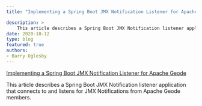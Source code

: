 ```yaml
---
title: "Implementing a Spring Boot JMX Notification Listener for Apache Geode"

description: >
    This article describes a Spring Boot JMX Notification listener application.
date: 2020-10-12
type: blog
featured: true
authors: 
- Barry Oglesby
---
```


[Implementing a Spring Boot JMX Notification Listener for Apache Geode](https://medium.com/@boglesby_2508/implementing-a-spring-boot-jmx-notification-listener-for-apache-geode-f50b743549e1?source=friends_link&sk=89c8968ae93ce71c1e480d14c0e601c1)

This article describes a Spring Boot JMX Notification listener application that connects to and listens for JMX Notifications from Apache Geode members.


